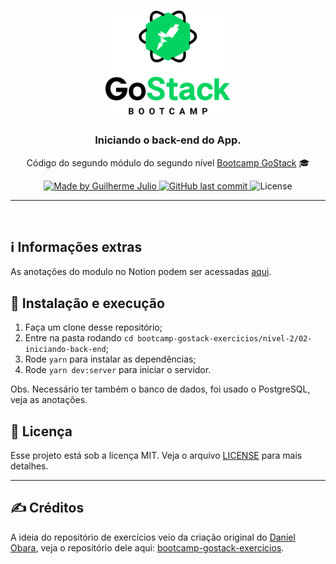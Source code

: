 <h1 align="center">
    <img alt="GoStack" src="../../.github/bootcamp-header.png" width="200px" />
</h1>

<h3 align="center">
  Iniciando o back-end do App.
</h3>

<p align="center">Código do segundo módulo do segundo nível <a href="https://rocketseat.com.br/bootcamp">Bootcamp GoStack</a> 🎓</p>

<p align="center">
  <a href="https://www.linkedin.com/in/guilhermejulio/">
    <img alt="Made by Guilherme Julio" src="https://img.shields.io/badge/made--by-Guilherme%20Julio-green">
  </a>

  <a href="https://github.com/guilhermejulio/gostack-exercicios/commits/master">
    <img alt="GitHub last commit" src="https://img.shields.io/github/last-commit/guilhermejulio/gostack-exercicios">
  </a>

  <img alt="License" src="https://img.shields.io/badge/license-MIT-%2304D361">

</p>

<hr>
<br/>


## ℹ️ Informações extras

As anotações do modulo no Notion podem ser acessadas [aqui](https://www.notion.so/Iniciando-o-back-end-do-App-5a70acb0cfae44b5ada89ece13bd3376).

## 🚀 Instalação e execução

1. Faça um clone desse repositório;
2. Entre na pasta rodando `cd bootcamp-gostack-exercicios/nivel-2/02-iniciando-back-end`;
3. Rode `yarn` para instalar as dependências;
4. Rode `yarn dev:server` para iniciar o servidor.

Obs. Necessário ter também o banco de dados, foi usado o PostgreSQL, veja as anotações.

## :memo: Licença

Esse projeto está sob a licença MIT. Veja o arquivo [LICENSE](LICENSE) para mais detalhes.

---

## :writing_hand: Créditos

A ideia do repositório de exercícios veio da criação original do [Daniel Obara](https://github.com/DanielObara), veja o repositório dele aqui: [bootcamp-gostack-exercicios](https://github.com/DanielObara/bootcamp-gostack-exercicios).
